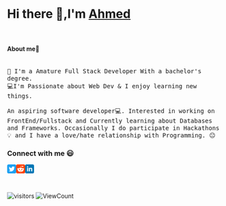 <h1>Hi there 👋,I'm <a href="#nnnnn">Ahmed</a></h1><br>
<h4>About me🚀</h4><br>
<samp>
🌱 I'm a Amature Full Stack Developer With a bachelor's degree.<br>
💻I'm Passionate about Web Dev & I enjoy learning new things.<br><br>
<!--
**ahmed13m/ahmed13m** is a ✨ _special_ ✨ repository because its `README.md` (this file) appears on your GitHub profile.

Here are some ideas to get you started:

- 🔭 I’m currently working on ...
- 🌱 I’m currently learning ...
- 👯 I’m looking to collaborate on ...
- 🤔 I’m looking for help with ...
- 💬 Ask me about ...
- 📫 How to reach me: ...
- 😄 Pronouns: ...
- ⚡ Fun fact: ...
-->
<p>
  <!-- <img src="https://raw.githubusercontent.com/ahmed13m/ahmed13m/master/img/github.gif" width=100>
  <br><br> -->
    An aspiring software developer💻. Interested in working on FrontEnd/Fullstack and Currently learning about Databases and Frameworks. Occasionally I do participate in Hackathons💡 and I have a love/hate relationship with Programming. 😐
  </samp>
</p>

### Connect with me 😃
<a href="#"><!--"https://twitter.com/13m_ahmed"-->
  <img align="left" alt=" Ahmed Twitter" width="21px" src="https://raw.githubusercontent.com/edent/SuperTinyIcons/099dc12b59179d07d534069bc8551718f786d91a/images/svg/twitter.svg" />
</a>

<a href="#">
  <img align="left" alt="Reddit" width="21px" src="https://raw.githubusercontent.com/edent/SuperTinyIcons/099dc12b59179d07d534069bc8551718f786d91a/images/svg/reddit.svg" />
</a>
<a href="https://www.linkedin.com/in/museab-a-7795a216a/">
  <img align="left" alt="Linkdin" width="21px" src="https://raw.githubusercontent.com/edent/SuperTinyIcons/099dc12b59179d07d534069bc8551718f786d91a/images/svg/linkedin.svg" />
</a>
<p align="center">
<!--<img alt="spotify" width="235px" src="https://spotify-github-profile.vercel.app/api/view?uid=315az42hka7jwtwpck3polrmtvwa&cover_image=false" /> -->
</p>
<br/><br/><br>

![visitors](https://visitor-badge.glitch.me/badge?page_id=ahmed13m/ahmed13m) ![ViewCount](https://views.whatilearened.today/views/github/ahmed13m/views.svg) 
